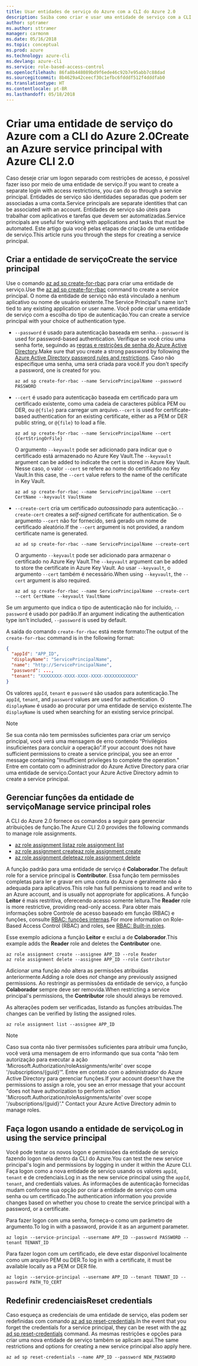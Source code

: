 ```yaml
---
title: Usar entidades de serviço do Azure com a CLI do Azure 2.0
description: Saiba como criar e usar uma entidade de serviço com a CLI do Azure 2.0.
author: sptramer
ms.author: sttramer
manager: carmonm
ms.date: 05/16/2018
ms.topic: conceptual
ms.prod: azure
ms.technology: azure-cli
ms.devlang: azure-cli
ms.service: role-based-access-control
ms.openlocfilehash: 86fa8b448089bd9f6ede46c92b7e95abb7c88dad
ms.sourcegitcommit: 8b4629a42ceecf30c1efbc6fdddf512f4dddfab0
ms.translationtype: HT
ms.contentlocale: pt-BR
ms.lasthandoff: 05/18/2018
---
```

# <a name="create-an-azure-service-principal-with-azure-cli-20"></a><span data-ttu-id="e15b5-103">Criar uma entidade de serviço do Azure com a CLI do Azure 2.0</span><span class="sxs-lookup"><span data-stu-id="e15b5-103">Create an Azure service principal with Azure CLI 2.0</span></span>

<span data-ttu-id="e15b5-104">Caso deseje criar um logon separado com restrições de acesso, é possível fazer isso por meio de uma entidade de serviço.</span><span class="sxs-lookup"><span data-stu-id="e15b5-104">If you want to create a separate login with access restrictions, you can do so through a service principal.</span></span> <span data-ttu-id="e15b5-105">Entidades de serviço são identidades separadas que podem ser associadas a uma conta.</span><span class="sxs-lookup"><span data-stu-id="e15b5-105">Service principals are separate identities that can be associated with an account.</span></span> <span data-ttu-id="e15b5-106">Entidades de serviço são úteis para trabalhar com aplicativos e tarefas que devem ser automatizadas.</span><span class="sxs-lookup"><span data-stu-id="e15b5-106">Service principals are useful for working with applications and tasks that must be automated.</span></span> <span data-ttu-id="e15b5-107">Este artigo guia você pelas etapas de criação de uma entidade de serviço.</span><span class="sxs-lookup"><span data-stu-id="e15b5-107">This article runs you through the steps for creating a service principal.</span></span>

## <a name="create-the-service-principal"></a><span data-ttu-id="e15b5-108">Criar a entidade de serviço</span><span class="sxs-lookup"><span data-stu-id="e15b5-108">Create the service principal</span></span>

<span data-ttu-id="e15b5-109">Use o comando [az ad sp create-for-rbac](/cli/azure/ad/sp#az-ad-sp-create-for-rbac) para criar uma entidade de serviço.</span><span class="sxs-lookup"><span data-stu-id="e15b5-109">Use the [az ad sp create-for-rbac](/cli/azure/ad/sp#az-ad-sp-create-for-rbac) command to create a service principal.</span></span> <span data-ttu-id="e15b5-110">O nome da entidade de serviço não está vinculado a nenhum aplicativo ou nome de usuário existente.</span><span class="sxs-lookup"><span data-stu-id="e15b5-110">The Service Principal's name isn't tied to any existing application or user name.</span></span> <span data-ttu-id="e15b5-111">Você pode criar uma entidade de serviço com a escolha do tipo de autenticação.</span><span class="sxs-lookup"><span data-stu-id="e15b5-111">You can create a service principal with your choice of authentication type.</span></span>

* <span data-ttu-id="e15b5-112">`--password` é usado para autenticação baseada em senha.</span><span class="sxs-lookup"><span data-stu-id="e15b5-112">`--password` is used for password-based authentication.</span></span> <span data-ttu-id="e15b5-113">Verifique se você criou uma senha forte, seguindo as [regras e restrições de senha do Azure Active Directory](/azure/active-directory/active-directory-passwords-policy).</span><span class="sxs-lookup"><span data-stu-id="e15b5-113">Make sure that you create a strong password by following the [Azure Active Directory password rules and restrictions](/azure/active-directory/active-directory-passwords-policy).</span></span> <span data-ttu-id="e15b5-114">Caso não especifique uma senha, uma será criada para você.</span><span class="sxs-lookup"><span data-stu-id="e15b5-114">If you don't specify a password, one is created for you.</span></span>

  ```azurecli-interactive
  az ad sp create-for-rbac --name ServicePrincipalName --password PASSWORD
  ```

* <span data-ttu-id="e15b5-115">`--cert` é usado para autenticação baseada em certificado para um certificado existente, como uma cadeia de caracteres pública PEM ou DER, ou `@{file}` para carregar um arquivo.</span><span class="sxs-lookup"><span data-stu-id="e15b5-115">`--cert` is used for certificate-based authentication for an existing certificate, either as a PEM or DER public string, or `@{file}` to load a file.</span></span>

  ```azurecli-interactive
  az ad sp create-for-rbac --name ServicePrincipalName --cert {CertStringOrFile} 
  ```

  <span data-ttu-id="e15b5-116">O argumento `--keyvault` pode ser adicionado para indicar que o certificado está armazenado no Azure Key Vault.</span><span class="sxs-lookup"><span data-stu-id="e15b5-116">The `--keyvault` argument can be added to indicate the cert is stored in Azure Key Vault.</span></span> <span data-ttu-id="e15b5-117">Nesse caso, o valor `--cert` se refere ao nome do certificado no Key Vault.</span><span class="sxs-lookup"><span data-stu-id="e15b5-117">In this case, the `--cert` value refers to the name of the certificate in Key Vault.</span></span>

  ```azurecli-interactive
  az ad sp create-for-rbac --name ServicePrincipalName --cert CertName --keyvault VaultName
  ```

* <span data-ttu-id="e15b5-118">`--create-cert` cria um certificado _autoassinado_ para autenticação.</span><span class="sxs-lookup"><span data-stu-id="e15b5-118">`--create-cert` creates a _self-signed_ certificate for authentication.</span></span> <span data-ttu-id="e15b5-119">Se o argumento `--cert` não for fornecido, será gerado um nome de certificado aleatório.</span><span class="sxs-lookup"><span data-stu-id="e15b5-119">If the `--cert` argument is not provided, a random certificate name is generated.</span></span>

  ```azurecli-interactive
  az ad sp create-for-rbac --name ServicePrincipalName --create-cert
  ```

  <span data-ttu-id="e15b5-120">O argumento `--keyvault` pode ser adicionado para armazenar o certificado no Azure Key Vault.</span><span class="sxs-lookup"><span data-stu-id="e15b5-120">The `--keyvault` argument can be added to store the certificate in Azure Key Vault.</span></span> <span data-ttu-id="e15b5-121">Ao usar `--keyvault`, o argumento `--cert` também é necessário.</span><span class="sxs-lookup"><span data-stu-id="e15b5-121">When using `--keyvault`, the `--cert` argument is also required.</span></span>

  ```azurecli-interactive
  az ad sp create-for-rbac --name ServicePrincipalName --create-cert --cert CertName --keyvault VaultName
  ```

<span data-ttu-id="e15b5-122">Se um argumento que indica o tipo de autenticação não for incluído, `--password` é usado por padrão.</span><span class="sxs-lookup"><span data-stu-id="e15b5-122">If an argument indicating the authentication type isn't included, `--password` is used by default.</span></span>

<span data-ttu-id="e15b5-123">A saída do comando `create-for-rbac` está neste formato:</span><span class="sxs-lookup"><span data-stu-id="e15b5-123">The output of the `create-for-rbac` command is in the following format:</span></span>

```json
{
  "appId": "APP_ID",
  "displayName": "ServicePrincipalName",
  "name": "http://ServicePrincipalName",
  "password": ...,
  "tenant": "XXXXXXXX-XXXX-XXXX-XXXX-XXXXXXXXXXXX"
}
```

<span data-ttu-id="e15b5-124">Os valores `appId`, `tenant` e `password` são usados para autenticação.</span><span class="sxs-lookup"><span data-stu-id="e15b5-124">The `appId`, `tenant`, and `password` values are used for authentication.</span></span> <span data-ttu-id="e15b5-125">O `displayName` é usado ao procurar por uma entidade de serviço existente.</span><span class="sxs-lookup"><span data-stu-id="e15b5-125">The `displayName` is used when searching for an existing service principal.</span></span>

> [!NOTE]
> <span data-ttu-id="e15b5-126">Se sua conta não tem permissões suficientes para criar um serviço principal, você verá uma mensagem de erro contendo “Privilégios insuficientes para concluir a operação”.</span><span class="sxs-lookup"><span data-stu-id="e15b5-126">If your account does not have sufficient permissions to create a service principal, you see an error message containing "Insufficient privileges to complete the operation."</span></span> <span data-ttu-id="e15b5-127">Entre em contato com o administrador do Azure Active Directory para criar uma entidade de serviço.</span><span class="sxs-lookup"><span data-stu-id="e15b5-127">Contact your Azure Active Directory admin to create a service principal.</span></span>

## <a name="manage-service-principal-roles"></a><span data-ttu-id="e15b5-128">Gerenciar funções da entidade de serviço</span><span class="sxs-lookup"><span data-stu-id="e15b5-128">Manage service principal roles</span></span> 

<span data-ttu-id="e15b5-129">A CLI do Azure 2.0 fornece os comandos a seguir para gerenciar atribuições de função.</span><span class="sxs-lookup"><span data-stu-id="e15b5-129">The Azure CLI 2.0 provides the following commands to manage role assignments.</span></span>

* [<span data-ttu-id="e15b5-130">az role assignment list</span><span class="sxs-lookup"><span data-stu-id="e15b5-130">az role assignment list</span></span>](/cli/azure/role/assignment#az-role-assignment-list)
* [<span data-ttu-id="e15b5-131">az role assignment create</span><span class="sxs-lookup"><span data-stu-id="e15b5-131">az role assignment create</span></span>](/cli/azure/role/assignment#az-role-assignment-create)
* [<span data-ttu-id="e15b5-132">az role assignment delete</span><span class="sxs-lookup"><span data-stu-id="e15b5-132">az role assignment delete</span></span>](/cli/azure/role/assignment#az-role-assignment-delete)

<span data-ttu-id="e15b5-133">A função padrão para uma entidade de serviço é **Colaborador**.</span><span class="sxs-lookup"><span data-stu-id="e15b5-133">The default role for a service principal is **Contributor**.</span></span> <span data-ttu-id="e15b5-134">Essa função tem permissões completas para ler e gravar em uma conta do Azure e geralmente não é adequada para aplicativos.</span><span class="sxs-lookup"><span data-stu-id="e15b5-134">This role has full permissions to read and write to an Azure account, and is usually not appropriate for applications.</span></span> <span data-ttu-id="e15b5-135">A função **Leitor** é mais restritiva, oferecendo acesso somente leitura.</span><span class="sxs-lookup"><span data-stu-id="e15b5-135">The **Reader** role is more restrictive, providing read-only access.</span></span>  <span data-ttu-id="e15b5-136">Para obter mais informações sobre Controle de acesso baseado em função (RBAC) e funções, consulte [RBAC: funções internas](/azure/active-directory/role-based-access-built-in-roles).</span><span class="sxs-lookup"><span data-stu-id="e15b5-136">For more information on Role-Based Access Control (RBAC) and roles, see [RBAC: Built-in roles](/azure/active-directory/role-based-access-built-in-roles).</span></span>

<span data-ttu-id="e15b5-137">Esse exemplo adiciona a função **Leitor** e exclui a de **Colaborador**.</span><span class="sxs-lookup"><span data-stu-id="e15b5-137">This example adds the **Reader** role and deletes the **Contributor** one.</span></span>

```azurecli-interactive
az role assignment create --assignee APP_ID --role Reader
az role assignment delete --assignee APP_ID --role Contributor
```

<span data-ttu-id="e15b5-138">Adicionar uma função _não_ altera as permissões atribuídas anteriormente.</span><span class="sxs-lookup"><span data-stu-id="e15b5-138">Adding a role does _not_ change any previously assigned permissions.</span></span> <span data-ttu-id="e15b5-139">Ao restringir as permissões da entidade de serviço, a função __Colaborador__ sempre deve ser removida.</span><span class="sxs-lookup"><span data-stu-id="e15b5-139">When restricting a service principal's permissions, the __Contributor__ role should always be removed.</span></span>

<span data-ttu-id="e15b5-140">As alterações podem ser verificadas, listando as funções atribuídas.</span><span class="sxs-lookup"><span data-stu-id="e15b5-140">The changes can be verified by listing the assigned roles.</span></span>

```azurecli-interactive
az role assignment list --assignee APP_ID
```

> [!NOTE] 
> <span data-ttu-id="e15b5-141">Caso sua conta não tiver permissões suficientes para atribuir uma função, você verá uma mensagem de erro informando que sua conta “não tem autorização para executar a ação ‘Microsoft.Authorization/roleAssignments/write' over scope '/subscriptions/{guid}’”. Entre em contato com o administrador do Azure Active Directory para gerenciar funções.</span><span class="sxs-lookup"><span data-stu-id="e15b5-141">If your account doesn't have the permissions to assign a role, you see an error message that your account "does not have authorization to perform action 'Microsoft.Authorization/roleAssignments/write' over scope '/subscriptions/{guid}'." Contact your Azure Active Directory admin to manage roles.</span></span>

## <a name="log-in-using-the-service-principal"></a><span data-ttu-id="e15b5-142">Faça logon usando a entidade de serviço</span><span class="sxs-lookup"><span data-stu-id="e15b5-142">Log in using the service principal</span></span>

<span data-ttu-id="e15b5-143">Você pode testar os novos logon e permissões da entidade de serviço fazendo logon nela dentro da CLI do Azure.</span><span class="sxs-lookup"><span data-stu-id="e15b5-143">You can test the new service principal's login and permissions by logging in under it within the Azure CLI.</span></span> <span data-ttu-id="e15b5-144">Faça logon como a nova entidade de serviço usando os valores `appId`, `tenant` e de credenciais.</span><span class="sxs-lookup"><span data-stu-id="e15b5-144">Log in as the new service principal using the `appId`, `tenant`, and credentials values.</span></span> <span data-ttu-id="e15b5-145">As informações de autenticação fornecidas mudam conforme sua opção por criar a entidade de serviço com uma senha ou um certificado.</span><span class="sxs-lookup"><span data-stu-id="e15b5-145">The authentication information you provide changes based on whether you chose to create the service principal with a password, or a certificate.</span></span>

<span data-ttu-id="e15b5-146">Para fazer logon com uma senha, forneça-o como um parâmetro de argumento.</span><span class="sxs-lookup"><span data-stu-id="e15b5-146">To log in with a password, provide it as an argument parameter.</span></span>

```azurecli-interactive
az login --service-principal --username APP_ID --password PASSWORD --tenant TENANT_ID
```

<span data-ttu-id="e15b5-147">Para fazer logon com um certificado, ele deve estar disponível localmente como um arquivo PEM ou DER.</span><span class="sxs-lookup"><span data-stu-id="e15b5-147">To log in with a certificate, it must be available locally as a PEM or DER file.</span></span>

```azurecli-interactive
az login --service-principal --username APP_ID --tenant TENANT_ID --password PATH_TO_CERT
```

## <a name="reset-credentials"></a><span data-ttu-id="e15b5-148">Redefinir credenciais</span><span class="sxs-lookup"><span data-stu-id="e15b5-148">Reset credentials</span></span>

<span data-ttu-id="e15b5-149">Caso esqueça as credenciais de uma entidade de serviço, elas podem ser redefinidas com comando [az ad sp reset-credentials](https://docs.microsoft.com/en-us/cli/azure/ad/sp#az-ad-sp-reset-credentials).</span><span class="sxs-lookup"><span data-stu-id="e15b5-149">In the event that you forget the credentials for a service principal, they can be reset with the [az ad sp reset-credentials](https://docs.microsoft.com/en-us/cli/azure/ad/sp#az-ad-sp-reset-credentials) command.</span></span> <span data-ttu-id="e15b5-150">As mesmas restrições e opções para criar uma nova entidade de serviço também se aplicam aqui.</span><span class="sxs-lookup"><span data-stu-id="e15b5-150">The same restrictions and options for creating a new service principal also apply here.</span></span>

```azurecli-interactive
az ad sp reset-credentials --name APP_ID --password NEW_PASSWORD
```
